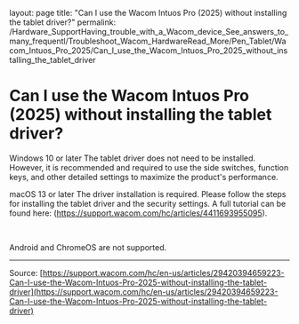 layout: page
title: "Can I use the Wacom Intuos Pro (2025) without installing the tablet driver?"
permalink: /Hardware_SupportHaving_trouble_with_a_Wacom_device_See_answers_to_many_frequentl/Troubleshoot_Wacom_HardwareRead_More/Pen_Tablet/Wacom_Intuos_Pro_2025/Can_I_use_the_Wacom_Intuos_Pro_2025_without_installing_the_tablet_driver

# Can I use the Wacom Intuos Pro (2025) without installing the tablet driver?

Windows 10 or later
The tablet driver does not need to be installed. However, it is recommended and required to use the side switches, function keys, and other detailed settings to maximize the product's performance.


macOS 13 or later
The driver installation is required. Please follow the steps for installing the tablet driver and the security settings. A full tutorial can be found here: (https://support.wacom.com/hc/articles/4411693955095). 


 


Android and ChromeOS are not supported.

---
Source: [https://support.wacom.com/hc/en-us/articles/29420394659223-Can-I-use-the-Wacom-Intuos-Pro-2025-without-installing-the-tablet-driver](https://support.wacom.com/hc/en-us/articles/29420394659223-Can-I-use-the-Wacom-Intuos-Pro-2025-without-installing-the-tablet-driver)

